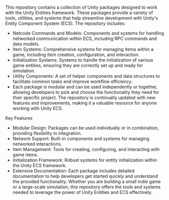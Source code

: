 This repository contains a collection of Unity packages designed to work with the Unity Entities framework. These packages provide a variety of tools, utilities, and systems that help streamline development with Unity's Entity Component System (ECS). The repository includes:

- Netcode Commands and Models: Components and systems for handling networked communication within ECS, including RPC commands and data models.
- Item Systems: Comprehensive systems for managing items within a game, including item creation, configuration, and interaction.
- Initialization Systems: Systems to handle the initialization of various game entities, ensuring they are correctly set up and ready for simulation.
- Utility Components: A set of helper components and data structures to facilitate common tasks and improve workflow efficiency.
- Each package is modular and can be used independently or together, allowing developers to pick and choose the functionality they need for their specific project. The repository is continually updated with new features and improvements, making it a valuable resource for anyone working with Unity ECS.

Key Features
- Modular Design: Packages can be used individually or in combination, providing flexibility in integration.
- Network Support: Built-in components and systems for managing networked interactions.
- Item Management: Tools for creating, configuring, and interacting with game items.
- Initialization Framework: Robust systems for entity initialization within the Unity ECS framework.
- Extensive Documentation: Each package includes detailed documentation to help developers get started quickly and understand the provided functionality.
Whether you are building a small indie game or a large-scale simulation, this repository offers the tools and systems needed to leverage the power of Unity Entities and ECS effectively.

